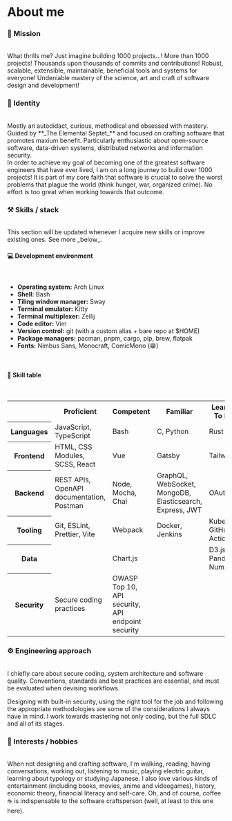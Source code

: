 # About me

### 🎯 Mission

<br />
What thrills me? Just imagine building 1000 projects...! More than 1000 projects!
Thousands upon thousands of commits and contributions! Robust, scalable, extensible, maintainable, beneficial tools and systems for everyone! Undeniable mastery of the science, art and craft of software design and development!

### 👤 Identity

<br />
Mostly an autodidact, curious, methodical and obsessed with mastery. Guided by **_The Elemental Septet_** and focused on crafting software that promotes maxium benefit. Particularly enthusiastic about open-source software, data-driven systems, distributed networks and information security.

<br />
In order to achieve my goal of becoming one of the greatest software engineers that have ever lived, I am on a long journey to build over 1000 projects! It is part of my core faith that software is crucial to solve the worst problems that plague the world (think hunger, war, organized crime). No effort is too great when working towards that outcome.

### ⚒️ Skills / stack

<br />
This section will be updated whenever I acquire new skills or improve existing ones. See more _below_.

#### 💻 Development environment

<br />

- **Operating system:** Arch Linux
- **Shell:** Bash
- **Tiling window manager:** Sway
- **Terminal emulator:** Kitty
- **Terminal multiplexer:** Zellij
- **Code editor:** Vim
- **Version control:** git (with a custom alias + bare repo at $HOME)
- **Package managers:** pacman, pnpm, cargo, pip, brew, flatpak
- **Fonts:** Nimbus Sans, Monocraft, ComicMono (😁)

<br />

#### 📝 Skill table

<br />

<table>
    <tr>
        <th></th>
        <th>Proficient</th>
        <th>Competent</th>
        <th>Familiar</th>
        <th>Learning / To Learn</th>
    </tr>
    <tr>
        <th>Languages</th>
        <td>JavaScript, TypeScript</td>
        <td>Bash</td>
        <td>C, Python</td>
        <td>Rust</td>
    </tr>
    <tr>
        <th>Frontend</th>
        <td> HTML, CSS Modules, SCSS, React </td>
        <td>Vue </td>
        <td>Gatsby</td>
        <td>Tailwind</td>
    </tr>
    <tr>
        <th>Backend</th>
        <td>REST APIs, OpenAPI documentation, Postman</td>
        <td>Node, Mocha, Chai</td>
        <td>GraphQL, WebSocket, MongoDB, Elasticsearch, Express, JWT</td>
        <td>OAuth2</td>
    </tr>
    <tr>
        <th>Tooling</th>
        <td>Git, ESLint, Prettier, Vite</td>
        <td>Webpack</td>
        <td>Docker, Jenkins</td>
        <td>Kubernetes, GitHub Actions</td>
    </tr>
    <tr>
        <th>Data</th>
        <td></td>
        <td>Chart.js</td>
        <td></td>
        <td>D3.js, Pandas, Numpy</td>
    </tr>
    <tr>
        <th>Security</th>
        <td>Secure coding practices</td>
        <td>OWASP Top 10, API security, API endpoint security</td>
        <td></td>
        <td></td>
    </tr>
</table>

### ⚙️ Engineering approach

<br />
I chiefly care about secure coding, system architecture and software quality. Conventions, standards and best practices are essential, and must be evaluated when devising workflows.

<br />

Designing with built-in security, using the right tool for the job and following the appropriate methodologies are some of the considerations I always have in mind. I work towards mastering not only coding, but the full SDLC and all of its stages.

### 🎨 Interests / hobbies

<br />
When not designing and crafting software, I'm walking, reading, having conversations, working out, listening to music, playing electric guitar, learning about typology or studying Japanese. I also love various kinds of entertainment (including books, movies, anime and videogames), history, economic theory, financial literacy and self-care. Oh, and of course, coffee ☕ is indispensable to the software craftsperson (well, at least to this one here).
